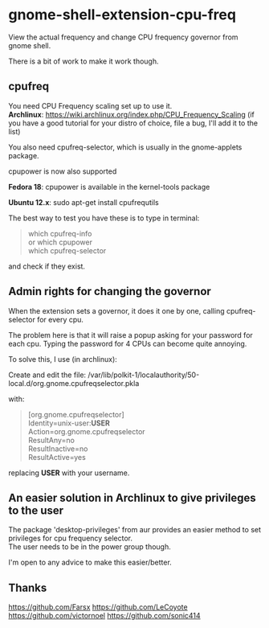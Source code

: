 gnome-shell-extension-cpu-freq
==============================

View the actual frequency and change CPU frequency governor from gnome shell.

There is a bit of work to make it work though.

cpufreq
-------

You need CPU Frequency scaling set up to use it.  
**Archlinux**: https://wiki.archlinux.org/index.php/CPU_Frequency_Scaling
(if you have a good tutorial for your distro of choice, file a bug, I'll add it to the list)

You also need cpufreq-selector, which is usually in the gnome-applets package.

cpupower is now also supported

**Fedora 18**: cpupower is available in the kernel-tools package

**Ubuntu 12.x**: sudo apt-get install cpufrequtils

The best way to test you have these is to type in terminal:
> which cpufreq-info  
or
> which cpupower  
> which cpufreq-selector  

and check if they exist.


Admin rights for changing the governor
--------------------------------------

When the extension sets a governor, it does it one by one, calling cpufreq-selector for every cpu.

The problem here is that it will raise a popup asking for your password for each cpu. Typing the password for 4 CPUs can become quite annoying.

To solve this, I use (in archlinux):

Create and edit the file: /var/lib/polkit-1/localauthority/50-local.d/org.gnome.cpufreqselector.pkla

with:

> [org.gnome.cpufreqselector]  
> Identity=unix-user:**USER**  
> Action=org.gnome.cpufreqselector  
> ResultAny=no  
> ResultInactive=no  
> ResultActive=yes  

replacing **USER** with your username.

An easier solution in Archlinux to give privileges to the user
--------------------------------------------------------------

The package 'desktop-privileges' from aur provides an easier method to set privileges for cpu frequency selector.  
The user needs to be in the power group though.


I'm open to any advice to make this easier/better.

Thanks
------
https://github.com/Farsx
https://github.com/LeCoyote  
https://github.com/victornoel
https://github.com/sonic414
